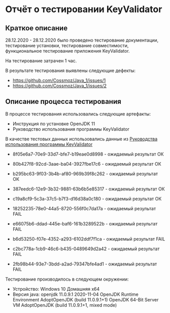 # Отчёт о тестировании KeyValidator

## Краткое описание

28.12.2020 - 28.12.2020 было проведено тестирование документации, тестирование установки, тестирование совместимости, функциональное тестирование приложения KeyValidator.

На тестирование затрачен 1 час.

В результате тестирования выявлены следующие дефекты:
* https://github.com/Cossmoz/Java_1/issues/1
* https://github.com/Cossmoz/Java_1/issues/2

## Описание процесса тестирования

В процессе тестирования использовались следующие артефакты:
* Инструкция по установке OpenJDK 11
* Руководство использования программы KeyValidator

В качестве тестовых данных использовались данные из [Руководства использования программы KeyValidator](https://github.com/netology-code/javaqa-homeworks/blob/master/intro/user-manual.md)
* 8f05e6a7-70e9-33d7-bfe7-b19eae0d8998 - ожидаемый результат ОК
* 80b427f8-92cd-3aae-ba04-3927fbe17c6 - ожидаемый результат ОК
* b295bc63-9f03-3b4b-af80-969b39f8c262 - ожидаемый результат ОК
* 387eedc6-12e9-3b32-9881-63b6b5e85317 - ожидаемый результат ОК
* c19a8cf9-5c3a-37c5-b7f3-d16d38a0c180 - ожидаемый результат ОК

* 18252235-78e0-44a5-8720-556f0c7da17a - ожидаемый результат FAIL
* e66075b6-ddad-445e-baf6-161b3289522b - ожидаемый результат FAIL
* b6d53250-f07e-4352-a293-6102ddf7f1ca - ожидаемый результат FAIL
* c2bc778a-1cb9-46c6-b435-0489649d2a42 - ожидаемый результат FAIL
* 2fb98b44-93e7-3bdd-a2ad-79347bfe4ad1 - ожидаемый результат FAIL

Тестирование производилось в следующем окружении:

* Устройство: Windows 10 Домашняя x64
* Версия java:
openjdk 11.0.9.1 2020-11-04
OpenJDK Runtime Environment AdoptOpenJDK (build 11.0.9.1+1)
OpenJDK 64-Bit Server VM AdoptOpenJDK (build 11.0.9.1+1, mixed mode)
